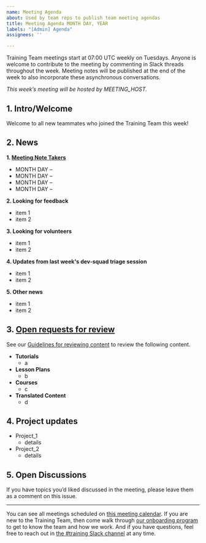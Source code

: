 ```yaml
---
name: Meeting Agenda
about: Used by team reps to publish team meeting agendas
title: Meeting Agenda MONTH DAY, YEAR
labels: "[Admin] Agenda"
assignees: ''

---
```


Training Team meetings start at 07:00 UTC weekly on Tuesdays. Anyone is welcome to contribute to the meeting by commenting in Slack threads throughout the week. Meeting notes will be published at the end of the week to also incorporate these asynchronous conversations.

_This week’s meeting will be hosted by MEETING_HOST._

## 1. Intro/Welcome

Welcome to all new teammates who joined the Training Team this week!

## 2. News

**1. [Meeting Note Takers](https://make.wordpress.org/training/handbook/about/team-roles/)**

- MONTH DAY – 
- MONTH DAY – 
- MONTH DAY – 
- MONTH DAY – 

**2. Looking for feedback**

- item 1
- item 2

**3. Looking for volunteers**

- item 1
- item 2

**4. Updates from last week's dev-squad triage session**

- item 1
- item 2

**5. Other news**

- item 1
- item 2

## 3. [Open requests for review](https://github.com/orgs/WordPress/projects/33/views/17)

See our [Guidelines for reviewing content](https://make.wordpress.org/training/handbook/training-team-how-to-guides/guidelines-for-reviewing-content-on-learn/) to review the following content.

- **Tutorials**
  - a
- **Lesson Plans**
  - b
- **Courses**
  - c
- **Translated Content**
  - d

## 4. Project updates

- Project_1
  - details
- Project_2
  - details

## 5. Open Discussions

If you have topics you’d liked discussed in the meeting, please leave them as a comment on this issue.

---

You can see all meetings scheduled on [this meeting calendar](https://make.wordpress.org/meetings/#training). If you are new to the Training Team, then come walk through [our onboarding program](https://make.wordpress.org/training/handbook/getting-started/) to get to know the team and how we work. And if you have questions, feel free to reach out in [the #training Slack channel](https://wordpress.slack.com/archives/C02RW657Q) at any time.
